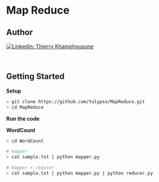 # Map Reduce

## Author

[![Linkedin: Thierry Khamphousone](https://img.shields.io/badge/-Thierry_Khamphousone-blue?style=flat-square&logo=Linkedin&logoColor=white&link=https://www.linkedin.com/in/tkhamphousone/)](https://www.linkedin.com/in/tkhamphousone)

<br/>

## Getting Started

__Setup__
```bash
> git clone https://github.com/Yulypso/MapReduce.git
> cd MapReduce
```

__Run the code__

**WordCount**
```bash
> cd WordCount

# mapper
> cat sample.txt | python mapper.py

# mapper + reducer
> cat sample.txt | python mapper.py | python reducer.py
```